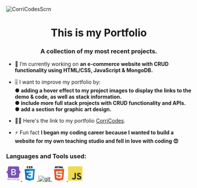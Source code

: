 ![CorriCodesScrn](https://user-images.githubusercontent.com/95197153/175522258-c7cd68d2-e3c7-4178-85e9-17af365864fa.png)

<h1 align="center">This is my Portfolio</h1>
<h3 align="center">A collection of my most recent projects.</h3>

- 🔭 I’m currently working on **an e-commerce website with CRUD functionality using HTML/CSS, JavaScript & MongoDB.**

- 🎚 I want to improve my portfolio by:
</br>**● adding a hover effect to my project images to display the links to the demo & code, as well as stack information.**
</br>**● include more full stack projects with CRUD functionality and APIs.**
</br>**● add a section for graphic art design.**

- 👨‍💻 Here's the link to my portfolio [CorriCodes](https://corricodes.netlify.app/).

- ⚡ Fun fact **I began my coding career because I wanted to build a website for my own teaching studio and fell in love with coding 😍**

<h3 align="left">Languages and Tools used:</h3>
<p align="left"> <a href="https://getbootstrap.com" target="_blank" rel="noreferrer"> <img src="https://raw.githubusercontent.com/devicons/devicon/master/icons/bootstrap/bootstrap-plain-wordmark.svg" alt="bootstrap" width="40" height="40"/> </a> <a href="https://www.w3schools.com/css/" target="_blank" rel="noreferrer"> <img src="https://raw.githubusercontent.com/devicons/devicon/master/icons/css3/css3-original-wordmark.svg" alt="css3" width="40" height="40"/> </a> <a href="https://git-scm.com/" target="_blank" rel="noreferrer"> <img src="https://www.vectorlogo.zone/logos/git-scm/git-scm-icon.svg" alt="git" width="40" height="40"/> </a> <a href="https://www.w3.org/html/" target="_blank" rel="noreferrer"> <img src="https://raw.githubusercontent.com/devicons/devicon/master/icons/html5/html5-original-wordmark.svg" alt="html5" width="40" height="40"/> </a> <a href="https://developer.mozilla.org/en-US/docs/Web/JavaScript" target="_blank" rel="noreferrer"> <img src="https://raw.githubusercontent.com/devicons/devicon/master/icons/javascript/javascript-original.svg" alt="javascript" width="40" height="40"/> </a> </p>

